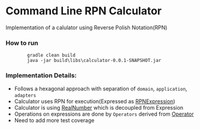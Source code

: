 # Command Line RPN Calculator
Implementation of a calulator using Reverse Polish Notation(RPN)


### How to run

```
        gradle clean build
        java -jar build\libs\calculator-0.0.1-SNAPSHOT.jar

```

### Implementation Details:
* Follows a hexagonal approach with separation of `domain`, `application`, `adapters`
* Calculator uses RPN for execution(Expressed as [RPNExpression](src/main/java/com/airwallex/calculator/domain/expression/rpn/RPNExpression.java))
* Calculator is using [RealNumber](src/main/java/com/airwallex/calculator/domain/realnumber/RealNumber.java) which is decoupled from Expression
* Operations on expressions are done by `Operators` derived from [Operator](src/main/java/com/airwallex/calculator/domain/expression/operator/Operator.java)
* Need to add more test coverage
  
